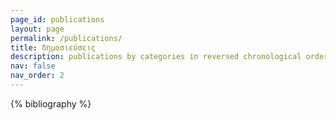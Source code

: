 ```yaml
---
page_id: publications
layout: page
permalink: /publications/
title: δημοσιεύσεις
description: publications by categories in reversed chronological order. generated by jekyll-scholar.
nav: false
nav_order: 2
---
```


<!-- _pages/publications.md -->
<div class="publications">

{% bibliography %}

</div>

